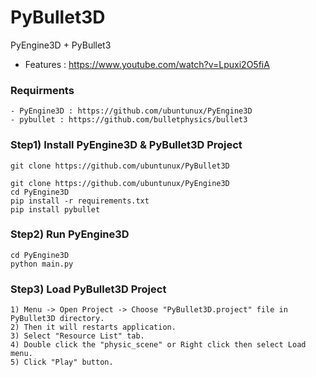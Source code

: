 # PyBullet3D
PyEngine3D + PyBullet3

* Features : https://www.youtube.com/watch?v=Lpuxi2O5fiA

### Requirments
    - PyEngine3D : https://github.com/ubuntunux/PyEngine3D
    - pybullet : https://github.com/bulletphysics/bullet3

### Step1) Install PyEngine3D & PyBullet3D Project
```
git clone https://github.com/ubuntunux/PyBullet3D

git clone https://github.com/ubuntunux/PyEngine3D
cd PyEngine3D
pip install -r requirements.txt
pip install pybullet
```

### Step2) Run PyEngine3D
```    
cd PyEngine3D
python main.py
```

### Step3) Load PyBullet3D Project
```
1) Menu -> Open Project -> Choose "PyBullet3D.project" file in PyBullet3D directory.
2) Then it will restarts application.
3) Select "Resource List" tab.
4) Double click the "physic_scene" or Right click then select Load menu.
5) Click "Play" button.
```
